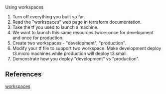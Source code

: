 Using workspaces

1. Turn off everything you built so far.
2. Read the "workspaces" web page in terraform documentation.
3. Take the tf you used to launch a machine.
4. We want to launch this same resources twice:
	once for development and once for production.
5. Create two workspaces - "development", "production".
6. Modify your tf file to support two workspace.
   Make development deploy t3.micro machines while production
	will deploy t3.small.
7. Demonstrate how you deploy "development" vs "production".

## References
[workspaces](https://developer.hashicorp.com/terraform/language/state/workspaces)
